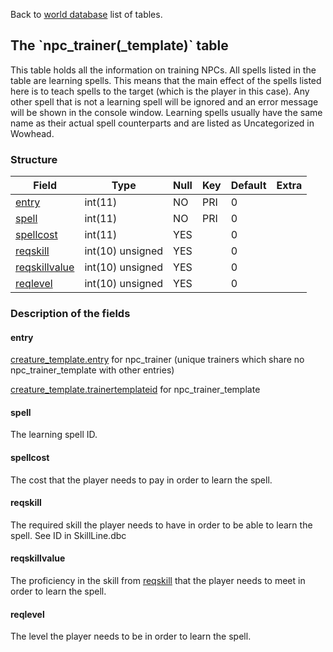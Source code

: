 Back to [world database](mangosdb_struct) list of tables.

The \`npc\_trainer(\_template)\` table
--------------------------------------

This table holds all the information on training NPCs. All spells listed in the table are learning spells. This means that the main effect of the spells listed here is to teach spells to the target (which is the player in this case). Any other spell that is not a learning spell will be ignored and an error message will be shown in the console window. Learning spells usually have the same name as their actual spell counterparts and are listed as Uncategorized in Wowhead.

### Structure

| **Field**                                           | **Type**         | **Null** | **Key** | **Default** | **Extra** |
|-----------------------------------------------------|------------------|----------|---------|-------------|-----------|
| [entry](npc_trainer_template#entry)                 | int(11)          | NO       | PRI     | 0           |           |
| [spell](npc_trainer_template#spell)                 | int(11)          | NO       | PRI     | 0           |           |
| [spellcost](npc_trainer_template#spellcost)         | int(11)          | YES      |         | 0           |           |
| [reqskill](npc_trainer_template#reqskill)           | int(10) unsigned | YES      |         | 0           |           |
| [reqskillvalue](npc_trainer_template#reqskillvalue) | int(10) unsigned | YES      |         | 0           |           |
| [reqlevel](npc_trainer_template#reqlevel)           | int(10) unsigned | YES      |         | 0           |           |

### Description of the fields

#### entry

[creature\_template.entry](creature_template#entry) for npc\_trainer (unique trainers which share no npc\_trainer\_template with other entries)

[creature\_template.trainertemplateid](creature_template#trainertemplateid) for npc\_trainer\_template

#### spell

The learning spell ID.

#### spellcost

The cost that the player needs to pay in order to learn the spell.

#### reqskill

The required skill the player needs to have in order to be able to learn the spell. See ID in SkillLine.dbc

#### reqskillvalue

The proficiency in the skill from [reqskill](#reqskill) that the player needs to meet in order to learn the spell.

#### reqlevel

The level the player needs to be in order to learn the spell.
